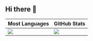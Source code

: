 ## Hi there 👋

|Most Languages|GitHub Stats|
|--------------|------------|
|![](https://github-readme-stats-o4wa18sbs-dbrs-projects-c8d5b82b.vercel.app/api/top-langs/?username=HelloWorld-Welcome&layout=compact&langs_count=8&theme=dark)|![](https://github-readme-stats-o4wa18sbs-dbrs-projects-c8d5b82b.vercel.app/api?username=HelloWorld-Welcome&count_private=true&show_icons=true&rank_icon=github&theme=dark&include_all_commits=true)|


<!--
**HelloWorld-Welcome/HelloWorld-Welcome** is a ✨ _special_ ✨ repository because its `README.md` (this file) appears on your GitHub profile.

Here are some ideas to get you started:

- 🔭 I’m currently working on ...
- 🌱 I’m currently learning ...
- 👯 I’m looking to collaborate on ...
- 🤔 I’m looking for help with ...
- 💬 Ask me about ...
- 📫 How to reach me: ...
- 😄 Pronouns: ...
- ⚡ Fun fact: ...
-->
